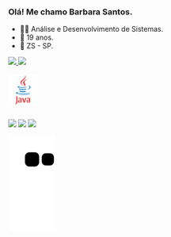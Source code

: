 ### Olá! Me chamo Barbara Santos.

- 👩‍💻 Análise e Desenvolvimento de Sistemas.
- 👱 19 anos.
- 📍 ZS - SP.

<div>
  <a href="https://beacons.ai/barbarasts">
  <img height="180em" src="https://github-readme-stats.vercel.app/api?username=barbarasts&show_icons=true&theme=synthwave&include_all_commits=true&count_private=true"/>
  <img height="180em" src="https://github-readme-stats.vercel.app/api/top-langs/?username=barbarasts&layout=compact&langs_count=16&theme=synthwave"/>
</div>
  
<div style="display: inline_block"><br>
  <img align="center" alt="Baby-Java" height="60" width="60" src="https://raw.githubusercontent.com/devicons/devicon/master/icons/java/java-original-wordmark.svg">
</div>
  
##
  
<div>
  <a href="https://instagram.com/_poxababy" target="_blank"><img src="https://img.shields.io/badge/-Instagram-%23E4405F?style=for-the-badge&logo=instagram&logoColor=white" target="_blank"></a>
  <a href = "mailto:contato@barbaravitoria.sts@gmail.com"><img src="https://img.shields.io/badge/Gmail-D14836?style=for-the-badge&logo=gmail&logoColor=white" target="_blank"></a>
  <a href="https://www.linkedin.com/in/barbara-vitoria-ab4723235" target="_blank"><img src="https://img.shields.io/badge/-LinkedIn-%230077B5?style=for-the-badge&logo=linkedin&logoColor=white" target="_blank"></a>   
</div>
  
  
![Snake animation](https://github.com/barbarasts/barbarasts/blob/output/github-contribution-grid-snake.svg)
